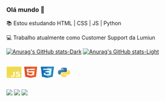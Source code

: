 ### Olá mundo 👋

<p>📚 Estou estudando HTML | CSS | JS | Python</p>
<p>💻 Trabalho atualmente como Customer Support da Lumiun</p>


[![Anurag's GitHub stats-Dark](https://github-readme-stats.vercel.app/api?username=guiiBecker&show_icons=true&theme=tokyonight#gh-dark-mode-only)](https://github.com/anuraghazra/github-readme-stats#gh-dark-mode-only)
[![Anurag's GitHub stats-Light](https://github-readme-stats.vercel.app/api?username=guiiBecker&show_icons=true&theme=default#gh-light-mode-only)](https://github.com/anuraghazra/github-readme-stats#gh-light-mode-only)


<div style="display: inline_block"><br>
  <img align="center" alt="gui-JS" height="30" width="40" src="https://raw.githubusercontent.com/devicons/devicon/master/icons/javascript/javascript-plain.svg">
 <!--- <img align="center" alt="gui-React" height="30" width="40" src="https://raw.githubusercontent.com/devicons/devicon/master/icons/react/react-original.svg">--->
  <img align="center" alt="gui-HTML" height="30" width="40" src="https://raw.githubusercontent.com/devicons/devicon/master/icons/html5/html5-original.svg">
  <img align="center" alt="gui-CSS" height="30" width="40" src="https://raw.githubusercontent.com/devicons/devicon/master/icons/css3/css3-original.svg">
  <img align="center" alt="gui-Python" height="30" width="40" src="https://raw.githubusercontent.com/devicons/devicon/master/icons/python/python-original.svg">
</div>

##
<div>
 <a href="[www.linkedin.com/in/guilherme-gottschefski-becker](https://www.linkedin.com/in/guilherme-gottschefski-becker/)" target="_blank"><img src="https://img.shields.io/badge/LinkedIn-0077B5?style=for-the-badge&logo=linkedin&logoColor=white" target=_blank"></a>
 <a href="https://www.instagram.com/guiibeckkker/" target"blank"><img src="https://img.shields.io/badge/Instagram-E4405F?style=for-the-badge&logo=instagram&logoColor=white" targer="blank"></a>
 <a href="mailto:guilhermegbecker@gmail.com"><img src="https://img.shields.io/badge/Gmail-D14836?style=for-the-badge&logo=gmail&logoColor=white" target="blank"></a>
  
</div>
